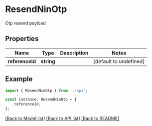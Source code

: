 # ResendNinOtp

Otp resend payload

## Properties

Name | Type | Description | Notes
------------ | ------------- | ------------- | -------------
**referenceId** | **string** |  | [default to undefined]

## Example

```typescript
import { ResendNinOtp } from './api';

const instance: ResendNinOtp = {
    referenceId,
};
```

[[Back to Model list]](../README.md#documentation-for-models) [[Back to API list]](../README.md#documentation-for-api-endpoints) [[Back to README]](../README.md)
